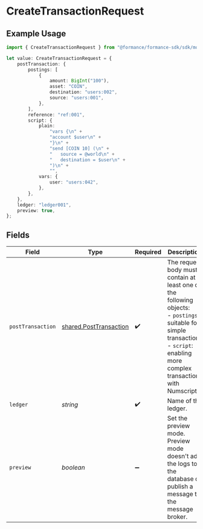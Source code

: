 # CreateTransactionRequest

## Example Usage

```typescript
import { CreateTransactionRequest } from "@formance/formance-sdk/sdk/models/operations";

let value: CreateTransactionRequest = {
    postTransaction: {
        postings: [
            {
                amount: BigInt("100"),
                asset: "COIN",
                destination: "users:002",
                source: "users:001",
            },
        ],
        reference: "ref:001",
        script: {
            plain:
                "vars {\n" +
                "account $user\n" +
                "}\n" +
                "send [COIN 10] (\n" +
                "	source = @world\n" +
                "	destination = $user\n" +
                ")\n" +
                "",
            vars: {
                user: "users:042",
            },
        },
    },
    ledger: "ledger001",
    preview: true,
};
```

## Fields

| Field                                                                                                                                                                                  | Type                                                                                                                                                                                   | Required                                                                                                                                                                               | Description                                                                                                                                                                            | Example                                                                                                                                                                                |
| -------------------------------------------------------------------------------------------------------------------------------------------------------------------------------------- | -------------------------------------------------------------------------------------------------------------------------------------------------------------------------------------- | -------------------------------------------------------------------------------------------------------------------------------------------------------------------------------------- | -------------------------------------------------------------------------------------------------------------------------------------------------------------------------------------- | -------------------------------------------------------------------------------------------------------------------------------------------------------------------------------------- |
| `postTransaction`                                                                                                                                                                      | [shared.PostTransaction](../../../sdk/models/shared/posttransaction.md)                                                                                                                | :heavy_check_mark:                                                                                                                                                                     | The request body must contain at least one of the following objects:<br/>  - `postings`: suitable for simple transactions<br/>  - `script`: enabling more complex transactions with Numscript<br/> |                                                                                                                                                                                        |
| `ledger`                                                                                                                                                                               | *string*                                                                                                                                                                               | :heavy_check_mark:                                                                                                                                                                     | Name of the ledger.                                                                                                                                                                    | ledger001                                                                                                                                                                              |
| `preview`                                                                                                                                                                              | *boolean*                                                                                                                                                                              | :heavy_minus_sign:                                                                                                                                                                     | Set the preview mode. Preview mode doesn't add the logs to the database or publish a message to the message broker.                                                                    | true                                                                                                                                                                                   |